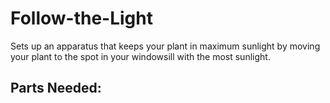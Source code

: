 # Follow-the-Light
Sets up an apparatus that keeps your plant in maximum sunlight by moving your plant to the spot in your windowsill with the most sunlight.


## Parts Needed:

